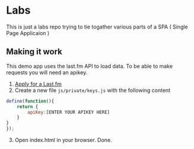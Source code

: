 # Labs
This is just a labs repo trying to tie togather various parts of a SPA ( Single Page Applicaion )

## Making it work
This demo app uses the last.fm API to load data. To be able to make requests you will need an apikey.

1. [Apply for a Last.fm]( http://www.last.fm/api )
2. Create a new file `js/private/keys.js` with the following content
```javascript
define(function(){
	return {
		apiKey:[ENTER YOUR APIKEY HERE]
	}
}
});
```
3. Open index.html in your browser. Done.